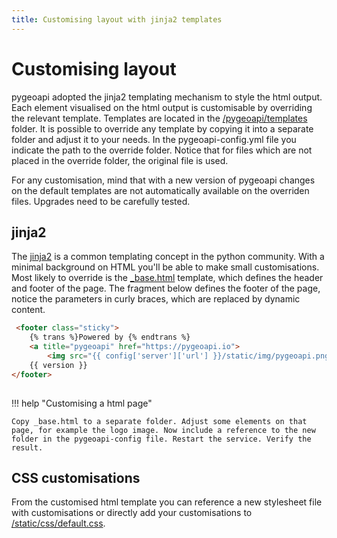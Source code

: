 ```yaml
---
title: Customising layout with jinja2 templates 
---
```


# Customising layout

pygeoapi adopted the jinja2 templating mechanism to style the html output. Each element visualised on the html output is customisable by overriding the relevant template. Templates are located in the [/pygeoapi/templates](https://github.com/geopython/pygeoapi/tree/master/pygeoapi/templates) folder. It is possible to override any template by copying it into a separate folder and adjust it to your needs. In the pygeoapi-config.yml file you indicate the path to the override folder. Notice that for files which are not placed in the override folder, the original file is used.

For any customisation, mind that with a new version of pygeoapi changes on the default templates are not automatically available on the overriden files. Upgrades need to be carefully tested.

## jinja2

The [jinja2](https://jinja.palletsprojects.com/en/2.9.x/intro/) is a common templating concept in the python community. With a minimal background on HTML you'll be able to make small customisations. Most likely to override is the [_base.html](https://github.com/geopython/pygeoapi/blob/master/pygeoapi/templates/_base.html) template, which defines the header and footer of the page. The fragment below defines the footer of the page, notice the parameters in curly braces, which are replaced by dynamic content. 

```html
 <footer class="sticky">
    {% trans %}Powered by {% endtrans %} 
    <a title="pygeoapi" href="https://pygeoapi.io">
        <img src="{{ config['server']['url'] }}/static/img/pygeoapi.png" title="pygeoapi logo" style="height:24px;vertical-align: middle;"/></a> 
    {{ version }}
</footer>
    
```

!!! help "Customising a html page"

    Copy _base.html to a separate folder. Adjust some elements on that page, for example the logo image. Now include a reference to the new folder in the pygeoapi-config file. Restart the service. Verify the result.

## CSS customisations

From the customised html template you can reference a new stylesheet file with customisations or directly add your customisations to [/static/css/default.css](https://github.com/geopython/pygeoapi/blob/master/pygeoapi/static/css/default.css).


